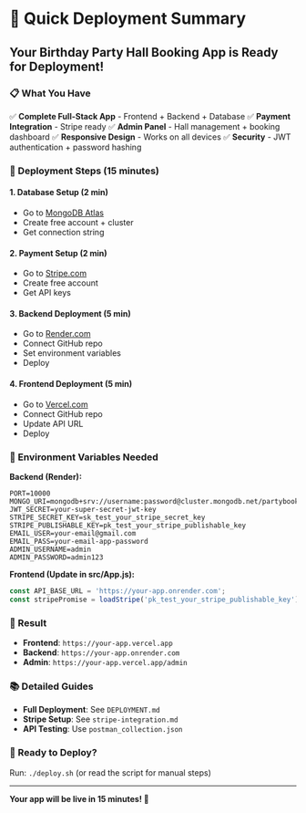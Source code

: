 # 🚀 Quick Deployment Summary

## Your Birthday Party Hall Booking App is Ready for Deployment!

### 📋 What You Have
✅ **Complete Full-Stack App** - Frontend + Backend + Database
✅ **Payment Integration** - Stripe ready
✅ **Admin Panel** - Hall management + booking dashboard
✅ **Responsive Design** - Works on all devices
✅ **Security** - JWT authentication + password hashing

### 🎯 Deployment Steps (15 minutes)

#### 1. **Database Setup** (2 min)
- Go to [MongoDB Atlas](https://www.mongodb.com/atlas)
- Create free account + cluster
- Get connection string

#### 2. **Payment Setup** (2 min)
- Go to [Stripe.com](https://stripe.com)
- Create free account
- Get API keys

#### 3. **Backend Deployment** (5 min)
- Go to [Render.com](https://render.com)
- Connect GitHub repo
- Set environment variables
- Deploy

#### 4. **Frontend Deployment** (5 min)
- Go to [Vercel.com](https://vercel.com)
- Connect GitHub repo
- Update API URL
- Deploy

### 🔧 Environment Variables Needed

**Backend (Render):**
```env
PORT=10000
MONGO_URI=mongodb+srv://username:password@cluster.mongodb.net/partybooking
JWT_SECRET=your-super-secret-jwt-key
STRIPE_SECRET_KEY=sk_test_your_stripe_secret_key
STRIPE_PUBLISHABLE_KEY=pk_test_your_stripe_publishable_key
EMAIL_USER=your-email@gmail.com
EMAIL_PASS=your-email-app-password
ADMIN_USERNAME=admin
ADMIN_PASSWORD=admin123
```

**Frontend (Update in src/App.js):**
```javascript
const API_BASE_URL = 'https://your-app.onrender.com';
const stripePromise = loadStripe('pk_test_your_stripe_publishable_key');
```

### 🎉 Result
- **Frontend**: `https://your-app.vercel.app`
- **Backend**: `https://your-app.onrender.com`
- **Admin**: `https://your-app.vercel.app/admin`

### 📚 Detailed Guides
- **Full Deployment**: See `DEPLOYMENT.md`
- **Stripe Setup**: See `stripe-integration.md`
- **API Testing**: Use `postman_collection.json`

### 🚀 Ready to Deploy?
Run: `./deploy.sh` (or read the script for manual steps)

---

**Your app will be live in 15 minutes! 🎉** 